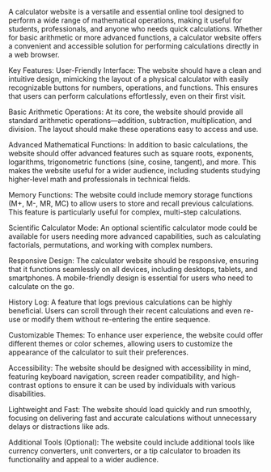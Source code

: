A calculator website is a versatile and essential online tool designed to perform a wide range of mathematical operations, making it useful for students, professionals, and anyone who needs quick calculations. Whether for basic arithmetic or more advanced functions, a calculator website offers a convenient and accessible solution for performing calculations directly in a web browser.

Key Features:
User-Friendly Interface: The website should have a clean and intuitive design, mimicking the layout of a physical calculator with easily recognizable buttons for numbers, operations, and functions. This ensures that users can perform calculations effortlessly, even on their first visit.

Basic Arithmetic Operations: At its core, the website should provide all standard arithmetic operations—addition, subtraction, multiplication, and division. The layout should make these operations easy to access and use.

Advanced Mathematical Functions: In addition to basic calculations, the website should offer advanced features such as square roots, exponents, logarithms, trigonometric functions (sine, cosine, tangent), and more. This makes the website useful for a wider audience, including students studying higher-level math and professionals in technical fields.

Memory Functions: The website could include memory storage functions (M+, M-, MR, MC) to allow users to store and recall previous calculations. This feature is particularly useful for complex, multi-step calculations.

Scientific Calculator Mode: An optional scientific calculator mode could be available for users needing more advanced capabilities, such as calculating factorials, permutations, and working with complex numbers.

Responsive Design: The calculator website should be responsive, ensuring that it functions seamlessly on all devices, including desktops, tablets, and smartphones. A mobile-friendly design is essential for users who need to calculate on the go.

History Log: A feature that logs previous calculations can be highly beneficial. Users can scroll through their recent calculations and even re-use or modify them without re-entering the entire sequence.

Customizable Themes: To enhance user experience, the website could offer different themes or color schemes, allowing users to customize the appearance of the calculator to suit their preferences.

Accessibility: The website should be designed with accessibility in mind, featuring keyboard navigation, screen reader compatibility, and high-contrast options to ensure it can be used by individuals with various disabilities.

Lightweight and Fast: The website should load quickly and run smoothly, focusing on delivering fast and accurate calculations without unnecessary delays or distractions like ads.

Additional Tools (Optional): The website could include additional tools like currency converters, unit converters, or a tip calculator to broaden its functionality and appeal to a wider audience. 
